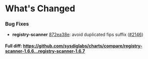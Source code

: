 # What's Changed

### Bug Fixes
- **registry-scanner** [872ea38e](https://github.com/sysdiglabs/charts/commit/872ea38e8dbd32f9f7956c314d3de828fe798be3): avoid duplicated fips suffix ([#2146](https://github.com/sysdiglabs/charts/issues/2146))
#### Full diff: https://github.com/sysdiglabs/charts/compare/registry-scanner-1.6.6...registry-scanner-1.6.7
